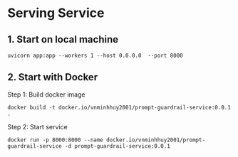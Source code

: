 # Serving Service

## 1. Start on local machine
```
uvicorn app:app --workers 1 --host 0.0.0.0  --port 8000
```

## 2. Start with Docker
Step 1: Build docker image
```
docker build -t docker.io/vnminhhuy2001/prompt-guardrail-service:0.0.1 .
```

Step 2: Start service
```
docker run -p 8000:8000 --name docker.io/vnminhhuy2001/prompt-guardrail-service -d prompt-guardrail-service:0.0.1
```